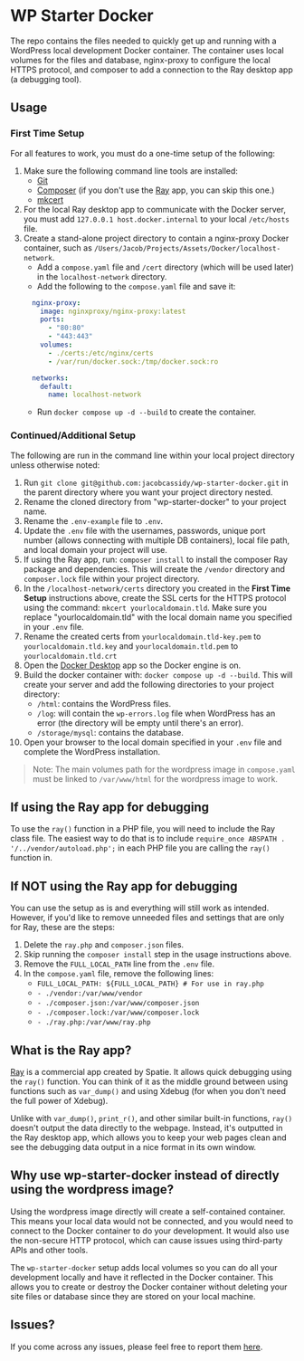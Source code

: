 # WP Starter Docker

The repo contains the files needed to quickly get up and running with a WordPress local development Docker container. The container uses local volumes for the files and database, nginx-proxy to configure the local HTTPS protocol, and composer to add a connection to the Ray desktop app (a debugging tool).

## Usage

### First Time Setup

For all features to work, you must do a one-time setup of the following:

1. Make sure the following command line tools are installed:
    - [Git](https://git-scm.com/book/en/v2/Getting-Started-Installing-Git)
    - [Composer](https://getcomposer.org/download/) (if you don't use the [Ray](https://spatie.be/products/ray) app, you can skip this one.)
    - [mkcert](https://github.com/FiloSottile/mkcert)
2. For the local Ray desktop app to communicate with the Docker server, you must add `127.0.0.1 host.docker.internal` to your local `/etc/hosts` file.
3. Create a stand-alone project directory to contain a nginx-proxy Docker container, such as `/Users/Jacob/Projects/Assets/Docker/localhost-network`.
    - Add a `compose.yaml` file and `/cert` directory (which will be used later) in the `localhost-network` directory.
    - Add the following to the `compose.yaml` file and save it:
    ```yaml
      nginx-proxy:
        image: nginxproxy/nginx-proxy:latest
        ports:
          - "80:80"
          - "443:443"
        volumes:
          - ./certs:/etc/nginx/certs
          - /var/run/docker.sock:/tmp/docker.sock:ro

      networks:
        default:
          name: localhost-network
      ```
      - Run `docker compose up -d --build` to create the container.

### Continued/Additional Setup

The following are run in the command line within your local project directory unless otherwise noted:

1. Run `git clone git@github.com:jacobcassidy/wp-starter-docker.git` in the parent directory where you want your project directory nested.
2. Rename the cloned directory from "wp-starter-docker" to your project name.
3. Rename the `.env-example` file to `.env`.
4. Update the `.env` file with the usernames, passwords, unique port number (allows connecting with multiple DB containers), local file path, and local domain your project will use.
5. If using the Ray app, run: `composer install` to install the composer Ray package and dependencies. This will create the `/vendor` directory and `composer.lock` file within your project directory.
6. In the `/localhost-network/certs` directory you created in the __First Time Setup__ instructions above, create the SSL certs for the HTTPS protocol using the command: `mkcert yourlocaldomain.tld`. Make sure you replace "yourlocaldomain.tld" with the local domain name you specified in your `.env` file.
7. Rename the created certs from `yourlocaldomain.tld-key.pem` to `yourlocaldomain.tld.key` and `yourlocaldomain.tld.pem` to `yourlocaldomain.tld.crt`
8. Open the [Docker Desktop](https://www.docker.com/products/docker-desktop/) app so the Docker engine is on.
9. Build the docker container with: `docker compose up -d --build`. This will create your server and add the following directories to your project directory:
    - `/html`: contains the WordPress files.
    - `/log`: will contain the `wp-errors.log` file when WordPress has an error (the directory will be empty until there's an error).
    - `/storage/mysql`: contains the database.
8. Open your browser to the local domain specified in your `.env` file and complete the WordPress installation.

> Note: The main volumes path for the wordpress image in `compose.yaml` must be linked to `/var/www/html` for the wordpress image to work.

## If using the Ray app for debugging

To use the `ray()` function in a PHP file, you will need to include the Ray class file. The easiest way to do that is to include `require_once ABSPATH . '/../vendor/autoload.php';` in each PHP file you are calling the `ray()` function in.

## If NOT using the Ray app for debugging

You can use the setup as is and everything will still work as intended. However, if you'd like to remove unneeded files and settings that are only for Ray, these are the steps:

1. Delete the `ray.php` and `composer.json` files.
2. Skip running the `composer install` step in the usage instructions above.
2. Remove the `FULL_LOCAL_PATH` line from the `.env` file.
3. In the `compose.yaml` file, remove the following lines:
    - `FULL_LOCAL_PATH: ${FULL_LOCAL_PATH} # For use in ray.php`
    - `- ./vendor:/var/www/vendor`
    - `- ./composer.json:/var/www/composer.json`
    - `- ./composer.lock:/var/www/composer.lock`
    - `- ./ray.php:/var/www/ray.php`

## What is the Ray app?

[Ray](https://spatie.be/products/ray) is a commercial app created by Spatie. It allows quick debugging using the `ray()` function. You can think of it as the middle ground between using functions such as `var_dump()` and using Xdebug (for when you don't need the full power of Xdebug).

Unlike with `var_dump()`, `print_r()`, and other similar built-in functions, `ray()` doesn't output the data directly to the webpage. Instead, it's outputted in the Ray desktop app, which allows you to keep your web pages clean and see the debugging data output in a nice format in its own window.

## Why use wp-starter-docker instead of directly using the wordpress image?

Using the wordpress image directly will create a self-contained container. This means your local data would not be connected, and you would need to connect to the Docker container to do your development. It would also use the non-secure HTTP protocol, which can cause issues using third-party APIs and other tools.

The `wp-starter-docker` setup adds local volumes so you can do all your development locally and have it reflected in the Docker container. This allows you to create or destroy the Docker container without deleting your site files or database since they are stored on your local machine.

## Issues?

If you come across any issues, please feel free to report them [here](https://github.com/jacobcassidy/wp-starter-docker/issues).
